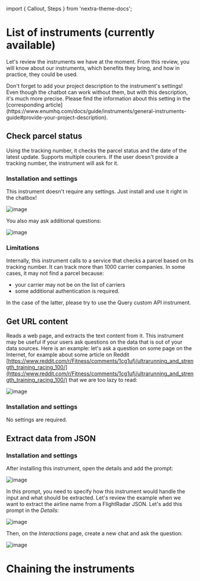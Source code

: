 import { Callout, Steps } from 'nextra-theme-docs';

# List of instruments (currently available)
Let's review the instruments we have at the moment. From this review, you will know about our instruments, which benefits they bring, and how in practice, they could be used.

<Callout>
  Don't forget to add your project description to the instrument's settings! Even though the chatbot can work without them, but with this description, it's much more precise. Please find the information about this setting in the [corresponding article](https://www.enumhq.com/docs/guide/instruments/general-instruments-guide#provide-your-project-description).
</Callout>

## Check parcel status
Using the tracking number, it checks the parcel status and the date of the latest update. Supports multiple couriers. If the user doesn't provide a tracking number, the instrument will ask for it.

### Installation and settings
This instrument doesn't require any settings. Just install and use it right in the chatbox!

![image](https://github.com/StubbornDeer/enum-docs-nextra/assets/91156314/348ac9ea-d5ab-4983-924f-1c35a3854db5)

You also may ask additional questions:

![image](https://github.com/StubbornDeer/enum-docs-nextra/assets/91156314/350782df-ccdb-4867-a627-b93f1f416443)


### Limitations
Internally, this instrument calls to a service that checks a parcel based on its tracking number. It can track more than 1000 carrier companies. In some cases, it may not find a parcel because:

- your carrier may not be on the list of carriers
- some additional authentication is required.

In the case of the latter, please try to use the Query custom API instrument.

## Get URL content
Reads a web page, and extracts the text content from it. This instrument may be useful if your users ask questions on the data that is out of your data sources. Here is an example: let's ask a question on some page on the Internet, for example about some article on Reddit [https://www.reddit.com/r/Fitness/comments/1cg1ufj/ultrarunning_and_strength_training_racing_100/](https://www.reddit.com/r/Fitness/comments/1cg1ufj/ultrarunning_and_strength_training_racing_100/) that we are too lazy to read:

![image](https://github.com/StubbornDeer/enum-docs-nextra/assets/91156314/c57240a3-5f5a-49c7-90b8-a3909df2afaf)


### Installation and settings
No settings are required.

## Extract data from JSON

### Installation and settings
After installing this instrument, open the details and add the prompt:

![image](https://github.com/StubbornDeer/enum-docs-nextra/assets/91156314/5d2e9920-4fc9-40e2-a655-c9e22020980a)

In this prompt, you need to specify how this instrument would handle the input and what should be extracted. Let's review the example when we want to extract the airline name from a FlightRadar JSON. Let's add this prompt in the *Details*:

![image](https://github.com/StubbornDeer/enum-docs-nextra/assets/91156314/78185b8b-9c9d-4c05-aebb-00498c1804e2)

Then, on the *Interactions* page, create a new chat and ask the question:

![image](https://github.com/StubbornDeer/enum-docs-nextra/assets/91156314/25c41128-96e1-42a4-99f7-8696a7a487f8)



# Chaining the instruments
